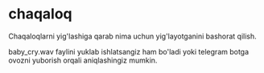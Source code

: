 # chaqaloq
Chaqaloqlarni yig'lashiga qarab nima uchun yig'layotganini bashorat qilish.

baby_cry.wav faylini yuklab ishlatsangiz ham bo'ladi yoki telegram botga ovozni yuborish orqali aniqlashingiz mumkin.

